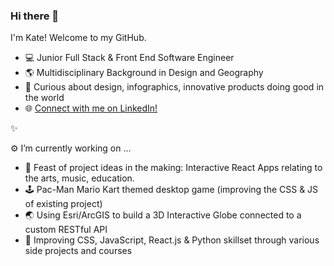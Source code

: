 ### Hi there 👋 

I'm Kate! Welcome to my GitHub. 

- 💻  Junior Full Stack & Front End Software Engineer
- 🌎   Multidisciplinary Background in Design and Geography
- 👾   Curious about design, infographics, innovative products doing good in the world
- 🌐   [Connect with me on LinkedIn!](https://www.linkedin.com/in/kate-oboyle/)

✨

⚙️ I’m currently working on ...

- 🔭 Feast of project ideas in the making: Interactive React Apps relating to the arts, music, education. 
- 🕹️ Pac-Man Mario Kart themed desktop game (improving the CSS & JS of existing project)
- 🌏 Using Esri/ArcGIS to build a 3D Interactive Globe connected to a custom RESTful API
- 🎨 Improving CSS, JavaScript, React.js & Python skillset through various side projects and courses



<!--
**kobbob/kobbob** is a ✨ _special_ ✨ repository because its `README.md` (this file) appears on your GitHub profile.

Here are some ideas to get you started:

- 🔭 I’m currently working on ...
- 🌱 I’m currently learning ...
- 👯 I’m looking to collaborate on ...
- 🤔 I’m looking for help with ...
- 💬 Ask me about ...
- 📫 How to reach me: ...
- 😄 Pronouns: ...
- ⚡ Fun fact: ...
-->
